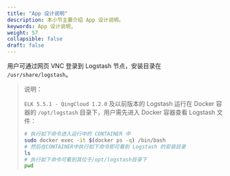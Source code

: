 ```yaml
---
title: "App 设计说明"
description: 本小节主要介绍 App 设计说明。
keywords: App 设计说明,
weight: 57
collapsible: false
draft: false
---
```


用户可通过网页 VNC 登录到 Logstash 节点，安装目录在 `/usr/share/logstash`。

> 说明：
>
> `ELK 5.5.1 - QingCloud 1.2.0` 及以前版本的 Logstash 运行在 Docker 容器的 `/opt/logstash` 目录下，用户需先进入 Docker 容器查看 Logstash 文件：
>
> ```bash
> # 执行如下命令进入运行中的 CONTAINER 中
> sudo docker exec -it $(docker ps -q) /bin/bash
> # 然后在CONTAINER中执行如下命令即可看到 Logstash 的安装目录
> ls
> # 执行如下命令可看到其位于/opt/logstash目录下
> pwd
> ```

